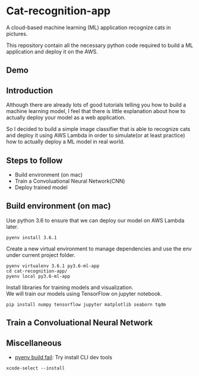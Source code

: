 # Cat-recognition-app
A cloud-based machine learning (ML) application recognize cats in pictures.

This repository contain all the necessary python code required to build a ML application
and deploy it on the AWS.

## Demo




## Introduction
Although there are already lots of good tutorials telling you how to build a machine learning model, 
I feel that there is little explanation about how to actually deploy your model as a web application.

So I decided to build a simple image classifier
that is able to recognize cats and deploy it using AWS Lambda in order to simulate(or at least practice) 
how to actually deploy a ML model in real world.
 


## Steps to follow
- Build environment (on mac)
- Train a Convoluational Neural Network(CNN)
- Deploy trained model



## Build environment (on mac)
Use python 3.6 to ensure that we can deploy our model on AWS Lambda later.
```commandline
pyenv install 3.6.1
```

Create a new virtual environment to manage dependencies 
and use the env under current project folder.
```commandline
pyenv virtualenv 3.6.1 py3.6-ml-app
cd cat-recognition-app/
pyenv local py3.6-ml-app
```

Install libraries for training models and visualization.  
We will train our models using TensorFlow on jupyter notebook.
```commandline
pip install numpy tensorflow jupyter matplotlib seaborn tqdm
```

## Train a Convoluational Neural Network





## Miscellaneous
- [pyenv build fail](https://github.com/pyenv/pyenv/issues/655): Try install CLI dev tools
```commandline
xcode-select --install
```












